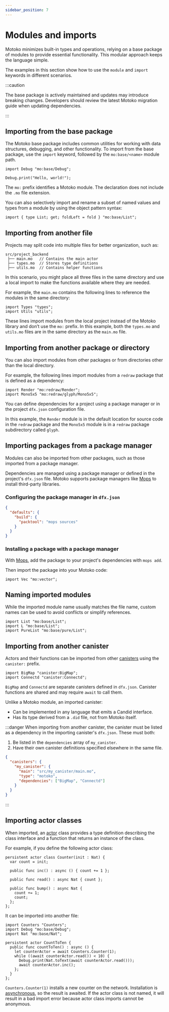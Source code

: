 ```yaml
---
sidebar_position: 7
---
```


# Modules and imports

Motoko minimizes built-in types and operations, relying on a base package of modules to provide essential functionality. This modular approach keeps the language simple.

The examples in this section show how to use the `module` and `import` keywords in different scenarios.

:::caution

The base package is actively maintained and updates may introduce breaking changes. Developers should review the latest Motoko migration guide when updating dependencies.

:::

## Importing from the base package

The Motoko base package includes common utilities for working with data structures, debugging, and other functionality. To import from the base package, use the `import` keyword, followed by the `mo:base/<name>` module path.

```motoko no-repl
import Debug "mo:base/Debug";

Debug.print("Hello, world!");
```

The `mo:` prefix identifies a Motoko module. The declaration does not include the `.mo` file extension.

You can also selectively import and rename a subset of named values and types from a module by using the object pattern syntax:

``` motoko
import { type List; get; foldLeft = fold } "mo:base/List";
```

## Importing from another file

Projects may split code into multiple files for better organization, such as:

```
src/project_backend
 ├── main.mo   // Contains the main actor
 ├── types.mo  // Stores type definitions
 ├── utils.mo  // Contains helper functions
```


In this scenario, you might place all three files in the same directory and use a local import to make the functions available where they are needed.

For example, the `main.mo` contains the following lines to reference the modules in the same directory:

``` motoko no-repl
import Types "types";
import Utils "utils";
```

These lines import modules from the local project instead of the Motoko library and don’t use the `mo:` prefix. In this example, both the `types.mo` and `utils.mo` files are in the same directory as the `main.mo` file.

## Importing from another package or directory

You can also import modules from other packages or from directories other than the local directory.

For example, the following lines import modules from a `redraw` package that is defined as a dependency:

``` motoko no-repl
import Render "mo:redraw/Render";
import Mono5x5 "mo:redraw/glyph/Mono5x5";
```

You can define dependencies for a project using a package manager or in the project `dfx.json` configuration file.

In this example, the `Render` module is in the default location for source code in the `redraw` package and the `Mono5x5` module is in a `redraw` package subdirectory called `glyph`.

## Importing packages from a package manager

Modules can also be imported from other packages, such as those imported from a package manager.

Dependencies are managed using a package manager or defined in the project's `dfx.json` file. Motoko supports package managers like [Mops](https://mops.one/) to install third-party libraries.

### Configuring the package manager in `dfx.json`

```json
{
  "defaults": {
    "build": {
      "packtool": "mops sources"
    }
  }
}
```

### Installing a package with a package manager

With [Mops](https://mops.one/), add the package to your project's dependencies with `mops add`.

Then import the package into your Motoko code:

```motoko no-repl
import Vec "mo:vector";
```

## Naming imported modules

While the imported module name usually matches the file name, custom names can be used to avoid conflicts or simplify references.

```motoko no-repl
import List "mo:base/List";
import L "mo:base/List";
import PureList "mo:base/pure/List";
```

## Importing from another canister

Actors and their functions can be imported from other [canisters](https://internetcomputer.org/docs/building-apps/essentials/canisters) using the `canister:` prefix.

```motoko no-repl
import BigMap "canister:BigMap";
import Connectd "canister:Connectd";
```

`BigMap` and `Connectd` are separate canisters defined in `dfx.json`. Canister functions are shared and may require `await` to call them.

Unlike a Motoko module, an imported canister:

- Can be implemented in any language that emits a Candid interface.
- Has its type derived from a `.did` file, not from Motoko itself.

:::danger
When importing from another canister, the canister must be listed as a dependency in the importing canister's `dfx.json`. These must both:

1. Be listed in the `dependencies` array of `my_canister`.
2. Have their own canister definitions specified elsewhere in the same file.

```json
{
  "canisters": {
    "my_canister": {
      "main": "src/my_canister/main.mo",
      "type": "motoko",
      "dependencies": ["BigMap", "Connectd"]
    }
  }
}
```

:::

## Importing actor classes

When imported, an [actor](https://internetcomputer.org/docs/motoko/fundamentals/actors-async) class provides a type definition describing the class interface and a function that returns an instance of the class.

For example, if you define the following actor class:

```motoko no-repl title="Counters.mo"
persistent actor class Counter(init : Nat) {
  var count = init;

  public func inc() : async () { count += 1 };

  public func read() : async Nat { count };

  public func bump() : async Nat {
    count += 1;
    count;
  };
};
```

It can be imported into another file:

```motoko no-repl
import Counters "Counters";
import Debug "mo:base/Debug";
import Nat "mo:base/Nat";

persistent actor CountToTen {
  public func countToTen() : async () {
    let counterActor = await Counters.Counter(1);
    while ((await counterActor.read()) < 10) {
      Debug.print(Nat.toText(await counterActor.read()));
      await counterActor.inc();
    };
  }
};
```

`Counters.Counter(1)` installs a new counter on the network. Installation is [asynchronous](https://internetcomputer.org/docs/motoko/fundamentals/actors-async#async--await), so the result is awaited.  If the actor class is not named, it will result in a bad import error because actor class imports cannot be anonymous.

